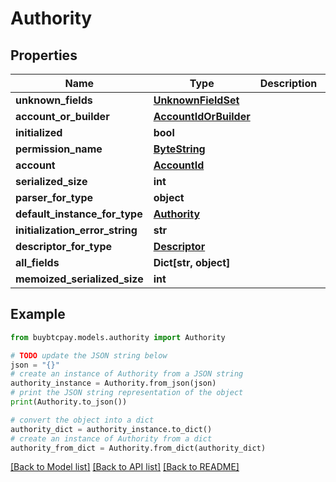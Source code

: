 # Authority


## Properties

Name | Type | Description | Notes
------------ | ------------- | ------------- | -------------
**unknown_fields** | [**UnknownFieldSet**](UnknownFieldSet.md) |  | [optional] 
**account_or_builder** | [**AccountIdOrBuilder**](AccountIdOrBuilder.md) |  | [optional] 
**initialized** | **bool** |  | [optional] 
**permission_name** | [**ByteString**](ByteString.md) |  | [optional] 
**account** | [**AccountId**](AccountId.md) |  | [optional] 
**serialized_size** | **int** |  | [optional] 
**parser_for_type** | **object** |  | [optional] 
**default_instance_for_type** | [**Authority**](Authority.md) |  | [optional] 
**initialization_error_string** | **str** |  | [optional] 
**descriptor_for_type** | [**Descriptor**](Descriptor.md) |  | [optional] 
**all_fields** | **Dict[str, object]** |  | [optional] 
**memoized_serialized_size** | **int** |  | [optional] 

## Example

```python
from buybtcpay.models.authority import Authority

# TODO update the JSON string below
json = "{}"
# create an instance of Authority from a JSON string
authority_instance = Authority.from_json(json)
# print the JSON string representation of the object
print(Authority.to_json())

# convert the object into a dict
authority_dict = authority_instance.to_dict()
# create an instance of Authority from a dict
authority_from_dict = Authority.from_dict(authority_dict)
```
[[Back to Model list]](../README.md#documentation-for-models) [[Back to API list]](../README.md#documentation-for-api-endpoints) [[Back to README]](../README.md)


